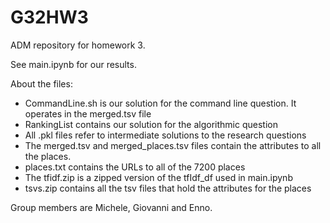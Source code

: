 # G32HW3
ADM repository for homework 3.

See main.ipynb for our results.

About the files:
- CommandLine.sh is our solution for the command line question. It operates in the merged.tsv file
- RankingList contains our solution for the algorithmic question
- All .pkl files refer to intermediate solutions to the research questions
- The merged.tsv and merged_places.tsv files contain the attributes to all the places.
- places.txt contains the URLs to all of the 7200 places
- The tfidf.zip is a zipped version of the tfIdf_df used in main.ipynb
- tsvs.zip contains all the tsv files that hold the attributes for the places

Group members are Michele, Giovanni and Enno.
